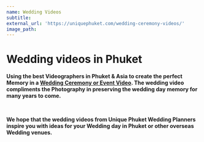 ```yaml
---
name: Wedding Videos
subtitle:
external_url: 'https://uniquephuket.com/wedding-ceremony-videos/'
image_path:
---
```


# Wedding videos in Phuket

**Using the best Videographers in Phuket & Asia to create the perfect Memory in a&nbsp;[Wedding Ceremony or Event Video](https://uniquephuket.com/wedding-ceremony-videos/). The wedding video compliments the Photography in preserving the wedding day memory for many years to come.**

&nbsp;

**We hope that the wedding videos from Unique Phuket Wedding Planners inspire you with ideas for your Wedding day in Phuket or other overseas Wedding venues.**

&nbsp;